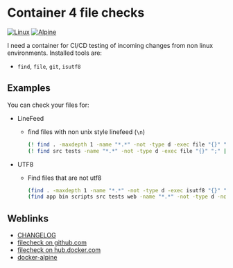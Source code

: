 # Container 4 file checks

[![Linux](https://svgshare.com/i/Zhy.svg)](https://svgshare.com/i/Zhy.svg)
[![Alpine](https://img.shields.io/badge/Alpine_Linux-0D597F?style=flat-square&logo=alpine-linux&logoColor=white)](https://img.shields.io/badge/Alpine_Linux-0D597F?style=flat-square&logo=alpine-linux&logoColor=white)

I need a container for CI/CD testing of incoming changes from
non linux environments. Installed tools are:

- `find`, `file`, `git`, `isutf8`

## Examples

You can check your files for:

- LineFeed
  - find files with non unix style linefeed (`\n`)

    ```bash
    (! find . -maxdepth 1 -name "*.*" -not -type d -exec file "{}" ";" | grep "CRLF\|CR")
    (! find src tests -name "*.*" -not -type d -exec file "{}" ";" | grep "CRLF\|CR")
    ```

- UTF8
  - Find files that are not utf8
    <!-- markdownlint-disable MD013 -->
    ```bash
    (find . -maxdepth 1 -name "*.*" -not -type d -exec isutf8 "{}" "+")
    (find app bin scripts src tests web -name "*.*" -not -type d -not -name "*.png" -not -name "*.gif" -not -name "favicon.ico"  -exec isutf8 "{}" "+")
    ```
    <!-- markdownlint-enable MD013 -->

## Weblinks

- [CHANGELOG](CHANGELOG.md)
- [filecheck on github.com](https://github.com/deeagle/filecheck)
- [filecheck on hub.docker.com](https://hub.docker.com/r/docdee/filecheck)
- [docker-alpine](https://github.com/alpinelinux/docker-alpine)
